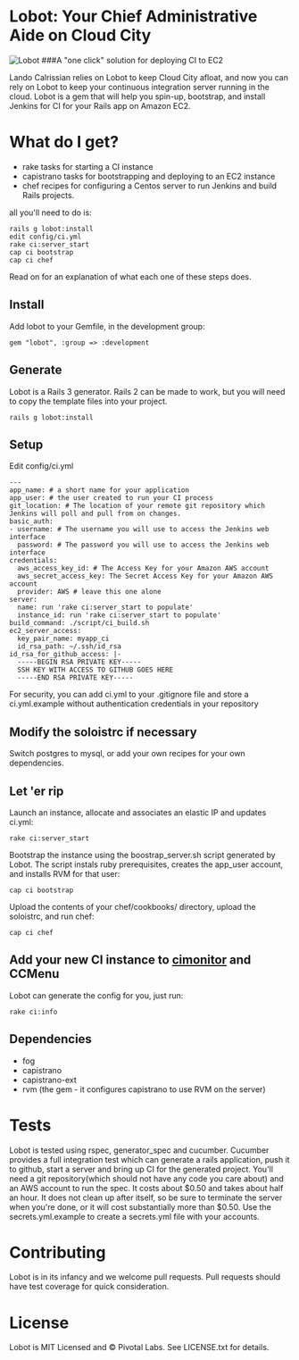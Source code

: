 Lobot: Your Chief Administrative Aide on Cloud City
============================

![Lobot](http://i.imgur.com/QAkd7.jpg)
###A "one click" solution for deploying CI to EC2

Lando Calrissian relies on Lobot to keep Cloud City afloat, and now you can rely on Lobot to keep your continuous integration server running in the cloud. Lobot is a gem that will help you spin-up, bootstrap, and install Jenkins for CI for your Rails app on Amazon EC2.

# What do I get?

* rake tasks for starting a CI instance
* capistrano tasks for bootstrapping and deploying to an EC2 instance
* chef recipes for configuring a Centos server to run Jenkins and build Rails projects.

all you'll need to do is:

    rails g lobot:install
    edit config/ci.yml
    rake ci:server_start
    cap ci bootstrap
    cap ci chef

Read on for an explanation of what each one of these steps does.

## Install

Add lobot to your Gemfile, in the development group:

    gem "lobot", :group => :development

## Generate
Lobot is a Rails 3 generator.  Rails 2 can be made to work, but you will need to copy the template files into your project.

    rails g lobot:install

## Setup

Edit config/ci.yml

    ---
    app_name: # a short name for your application
    app_user: # the user created to run your CI process
    git_location: # The location of your remote git repository which Jenkins will poll and pull from on changes.
    basic_auth:
    - username: # The username you will use to access the Jenkins web interface
      password: # The password you will use to access the Jenkins web interface
    credentials:
      aws_access_key_id: # The Access Key for your Amazon AWS account
      aws_secret_access_key: The Secret Access Key for your Amazon AWS account
      provider: AWS # leave this one alone
    server:
      name: run 'rake ci:server_start to populate'
      instance_id: run 'rake ci:server_start to populate'
    build_command: ./script/ci_build.sh
    ec2_server_access:
      key_pair_name: myapp_ci
      id_rsa_path: ~/.ssh/id_rsa
    id_rsa_for_github_access: |-
      -----BEGIN RSA PRIVATE KEY-----
      SSH KEY WITH ACCESS TO GITHUB GOES HERE
      -----END RSA PRIVATE KEY-----

For security, you can add ci.yml to your .gitignore file and store a ci.yml.example without authentication credentials in your repository

## Modify the soloistrc if necessary

Switch postgres to mysql, or add your own recipes for your own dependencies.

## Let 'er rip

Launch an instance, allocate and associates an elastic IP and updates ci.yml:

    rake ci:server_start

Bootstrap the instance using the boostrap_server.sh script generated by Lobot. The script instals ruby prerequisites, creates the app_user account, and installs RVM for that user:

    cap ci bootstrap

Upload the contents of your chef/cookbooks/ directory, upload the soloistrc, and run chef:

    cap ci chef

## Add your new CI instance to [cimonitor](http://github.com/pivotal/cimonitor) and CCMenu

Lobot can generate the config for you, just run:

    rake ci:info

## Dependencies

* fog
* capistrano
* capistrano-ext
* rvm (the gem - it configures capistrano to use RVM on the server)

# Tests

Lobot is tested using rspec, generator_spec and cucumber.  Cucumber provides a full integration test which can generate a rails application, push it to github, start a server and bring up CI for the generated project.  You'll need a git repository(which should not have any code you care about) and an AWS account to run the spec.  It costs about $0.50 and takes about half an hour.  It does not clean up after itself, so be sure to terminate the server when you're done, or it will cost substantially more than $0.50.  Use the secrets.yml.example to create a secrets.yml file with your accounts.

# Contributing

Lobot is in its infancy and we welcome pull requests.  Pull requests should have test coverage for quick consideration.

# License

Lobot is MIT Licensed and © Pivotal Labs.  See LICENSE.txt for details.
